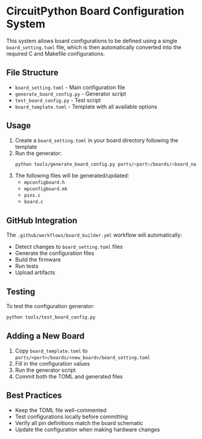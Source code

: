 # CircuitPython Board Configuration System

This system allows board configurations to be defined using a single `board_setting.toml` file,
which is then automatically converted into the required C and Makefile configurations.

## File Structure

- `board_setting.toml` - Main configuration file
- `generate_board_config.py` - Generator script
- `test_board_config.py` - Test script
- `board_template.toml` - Template with all available options

## Usage

1. Create a `board_setting.toml` in your board directory following the template
2. Run the generator:
   ```bash
   python tools/generate_board_config.py ports/<port>/boards/<board_name>
   ```
3. The following files will be generated/updated:
   - `mpconfigboard.h`
   - `mpconfigboard.mk`
   - `pins.c`
   - `board.c`

## GitHub Integration

The `.github/workflows/board_builder.yml` workflow will automatically:
- Detect changes to `board_setting.toml` files
- Generate the configuration files
- Build the firmware
- Run tests
- Upload artifacts

## Testing

To test the configuration generator:
```bash
python tools/test_board_config.py
```

## Adding a New Board

1. Copy `board_template.toml` to `ports/<port>/boards/<new_board>/board_setting.toml`
2. Fill in the configuration values
3. Run the generator script
4. Commit both the TOML and generated files

## Best Practices

- Keep the TOML file well-commented
- Test configurations locally before committing
- Verify all pin definitions match the board schematic
- Update the configuration when making hardware changes
